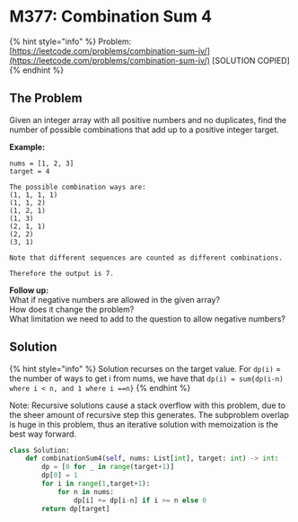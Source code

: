 # M377: Combination Sum 4

{% hint style="info" %}
Problem: [https://leetcode.com/problems/combination-sum-iv/](https://leetcode.com/problems/combination-sum-iv/) \[SOLUTION COPIED\]
{% endhint %}

## The Problem

Given an integer array with all positive numbers and no duplicates, find the number of possible combinations that add up to a positive integer target.

**Example:**

```text
nums = [1, 2, 3]
target = 4

The possible combination ways are:
(1, 1, 1, 1)
(1, 1, 2)
(1, 2, 1)
(1, 3)
(2, 1, 1)
(2, 2)
(3, 1)

Note that different sequences are counted as different combinations.

Therefore the output is 7.
```

**Follow up:**  
What if negative numbers are allowed in the given array?  
How does it change the problem?  
What limitation we need to add to the question to allow negative numbers?

## Solution

{% hint style="info" %}
Solution recurses on the target value. For `dp(i)` = the number of ways to get i from nums, we have that `dp(i) = sum{dp(i-n) where i < n, and 1 where i ==n}`
{% endhint %}

Note: Recursive solutions cause a stack overflow with this problem, due to the sheer amount of recursive step this generates. The subproblem overlap is huge in this problem, thus an iterative solution with memoization is the best way forward.

```python
class Solution:
    def combinationSum4(self, nums: List[int], target: int) -> int:
        dp = [0 for _ in range(target+1)]
        dp[0] = 1
        for i in range(1,target+1):
            for n in nums:
                dp[i] += dp[i-n] if i >= n else 0
        return dp[target]
```

